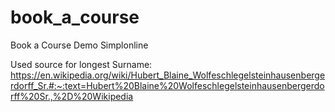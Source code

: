 # book_a_course
Book a Course Demo Simplonline

Used source for longest Surname: https://en.wikipedia.org/wiki/Hubert_Blaine_Wolfeschlegelsteinhausenbergerdorff_Sr.#:~:text=Hubert%20Blaine%20Wolfeschlegelsteinhausenbergerdorff%20Sr.,%2D%20Wikipedia

